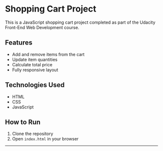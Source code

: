 # Shopping Cart Project

This is a JavaScript shopping cart project completed as part of the Udacity Front-End Web Development course.

## Features
- Add and remove items from the cart
- Update item quantities
- Calculate total price
- Fully responsive layout

## Technologies Used
- HTML
- CSS
- JavaScript

## How to Run
1. Clone the repository
2. Open `index.html` in your browser

---
